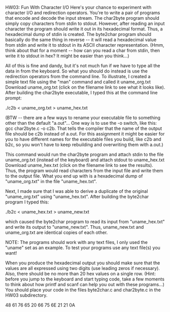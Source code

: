 HW03: Fun With Character I/O
Here's your chance to experiment with character I/O and redirection operators. You're to write a pair of programs that encode and decode the input stream. The char2byte program should simply copy characters from stdin to stdout. However, after reading an input character the program should write it out in its hexadecimal format. Thus, a hexadecimal dump of stdin is created. The byte2char program should basically do the same thing in reverse -- it will read a hexadecimal value from stdin and write it to stdout in its ASCII character representation. (Hmm, think about that for a moment -- how can you read a char from stdin, then write it to stdout in hex? It might be easier than you think...)

All of this is fine and dandy, but it's not much fun if we have to type all the data in from the keyboard. So what you should do instead is use the redirection operators from the command line. To illustrate, I created a simple text file using the "man" command and called it uname_org.txt Download uname_org.txt (click on the filename link to see what it looks like). After building the char2byte executable, I typed this at the command line prompt:

   ./c2b < uname_org.txt > uname_hex.txt

(BTW -- there are a few ways to rename your executable file to something other than the default "a.out"... One way is to use the -o switch, like this: gcc char2byte.c -o c2b. That tells the compiler that the name of the output file should be c2b instead of a.out. For this assignment it might be easier for you to have different names for the executable files you build, like c2b and b2c, so you won't have to keep rebuilding and overwriting them with a.out.)

This command would run the char2byte program and attach stdin to the file uname_org.txt (instead of the keyboard) and attach stdout to uname_hex.txt Download uname_hex.txt (click on the filename link to see the results). Thus, the program would read characters from the input file and write them to the output file. What you end up with is a hexadecimal dump of "uname_org.txt" in the file "uname_hex.txt".

Next, I made sure that I was able to derive a duplicate of the original "uname_org.txt" using "uname_hex.txt". After building the byte2char program I typed this:

   ./b2c < uname_hex.txt > uname_new.txt

which caused the byte2char program to read its input from "uname_hex.txt" and write its output to "uname_new.txt". Thus, uname_new.txt and uname_org.txt are identical copies of each other.

NOTE: The programs should work with any text files, I only used the "uname" set as an example. To test your programs use any text file(s) you want!

When you produce the hexadecimal output you should make sure that the values are all expressed using two digits (use leading zeros if necessary). Also, there should be no more than 20 hex values on a single row. (Hint: before you jump to the keyboard and start typing code, take a few moments to think about how printf and scanf can help you out with these programs...) You should place your code in the files byte2char.c and char2byte.c in the HW03 subdirectory.

48 61 76 65 20 66 75 6E 21 21 0A
